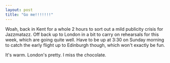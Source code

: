 ```yaml
---
layout: post
title: "Go me!!!!!!!"
---
```

Woah, back in Kent for a whole 2 hours to sort out a mild publicity crisis for
Jazzmatazz. Off back up to London in a bit to carry on rehearsals for this
week, which are going quite well. Have to be up at 3:30 on Sunday morning to
catch the early flight up to Edinburgh though, which won't exactly be fun.

It's warm. London's pretty. I miss the chocolate.
